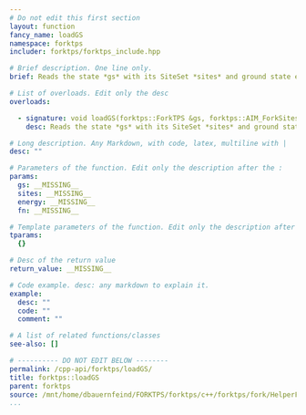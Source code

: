 ```yaml
---
# Do not edit this first section
layout: function
fancy_name: loadGS
namespace: forktps
includer: forktps/forktps_include.hpp

# Brief description. One line only.
brief: Reads the state *gs* with its SiteSet *sites* and ground state energy *energy* from file *fn*.

# List of overloads. Edit only the desc
overloads:

  - signature: void loadGS(forktps::ForkTPS &gs, forktps::AIM_ForkSites &sites, double &energy, std::string const fn)
    desc: Reads the state *gs* with its SiteSet *sites* and ground state energy *energy* from file *fn*.

# Long description. Any Markdown, with code, latex, multiline with |
desc: ""

# Parameters of the function. Edit only the description after the :
params:
  gs: __MISSING__
  sites: __MISSING__
  energy: __MISSING__
  fn: __MISSING__

# Template parameters of the function. Edit only the description after the :
tparams:
  {}

# Desc of the return value
return_value: __MISSING__

# Code example. desc: any markdown to explain it.
example:
  desc: ""
  code: ""
  comment: ""

# A list of related functions/classes
see-also: []

# ---------- DO NOT EDIT BELOW --------
permalink: /cpp-api/forktps/loadGS/
title: forktps::loadGS
parent: forktps
source: /mnt/home/dbauernfeind/FORKTPS/forktps/c++/forktps/fork/HelperFunctions.hpp
...
```



